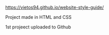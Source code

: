 https://vietos94.github.io/website-style-guide/

Project made in HTML and CSS

1st projeect uploaded to Github
